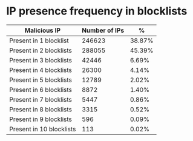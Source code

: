 # IP presence frequency in blocklists
| Malicious IP | Number of IPs | % |
|----|----|----|
| Present in 1 blocklist | 246623 | 38.87% |
| Present in 2 blocklists | 288055 | 45.39% |
| Present in 3 blocklists | 42446 | 6.69% |
| Present in 4 blocklists | 26300 | 4.14% |
| Present in 5 blocklists | 12789 | 2.02% |
| Present in 6 blocklists | 8872 | 1.40% |
| Present in 7 blocklists | 5447 | 0.86% |
| Present in 8 blocklists | 3315 | 0.52% |
| Present in 9 blocklists | 596 | 0.09% |
| Present in 10 blocklists | 113 | 0.02% |
